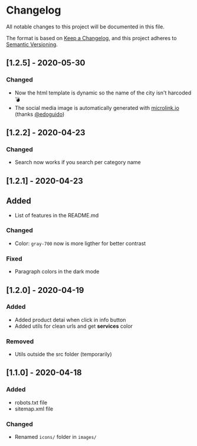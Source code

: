 # Changelog

All notable changes to this project will be documented in this file.

The format is based on [Keep a Changelog](https://keepachangelog.com/en/1.0.0/),
and this project adheres to [Semantic Versioning](https://semver.org/spec/v2.0.0.html).

## [1.2.5] - 2020-05-30

### Changed

- Now the html template is dynamic so the name of the city isn't harcoded 💣
- The social media image is automatically generated with [microlink.io](https://cards.microlink.io/) (thanks [@edoguido](https://github.com/edoguido))

## [1.2.2] - 2020-04-23

### Changed

- Search now works if you search per category name

## [1.2.1] - 2020-04-23

## Added

- List of features in the README.md

### Changed

- Color: `gray-700` now is more ligther for better contrast

### Fixed

- Paragraph colors in the dark mode

## [1.2.0] - 2020-04-19

### Added

- Added product detai when click in info button
- Added utils for clean urls and get **services** color

### Removed

- Utils outside the src folder (temporarily)

## [1.1.0] - 2020-04-18

### Added

- robots.txt file
- sitemap.xml file

### Changed

- Renamed `icons/` folder in `images/`
